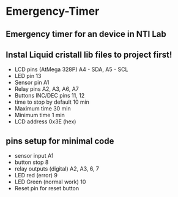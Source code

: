 # Emergency-Timer
## Emergency timer for an device in NTI Lab
## Instal Liquid cristall lib files to project first!
* LCD pins (AtMega 328P) A4 - SDA, A5 - SCL  
* LED pin 13
* Sensor pin A1
* Relay pins A2, A3, A6, A7
* Buttons INC/DEC pins 11, 12
* time to stop by default 10 min
* Maximum time 30 min
* Minimum time 1 min
* LCD address 0x3E (hex)
## pins setup for minimal code 
* sensor input A1
* button stop 8
* relay outputs (digital) A2, A3, 6, 7
* LED red (error) 9
* LED Green (normal work) 10
* Reset pin for reset button
